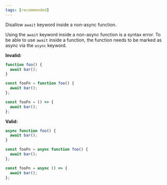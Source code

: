 ```yaml
---
tags: [recommended]
---
```


Disallow `await` keyword inside a non-async function.

Using the `await` keyword inside a non-async function is a syntax error. To be
able to use `await` inside a function, the function needs to be marked as async
via the `async` keyword.

**Invalid:**

```javascript
function foo() {
  await bar();
}

const fooFn = function foo() {
  await bar();
};

const fooFn = () => {
  await bar();
};
```

**Valid:**

```javascript
async function foo() {
  await bar();
}

const fooFn = async function foo() {
  await bar();
};

const fooFn = async () => {
  await bar();
};
```
